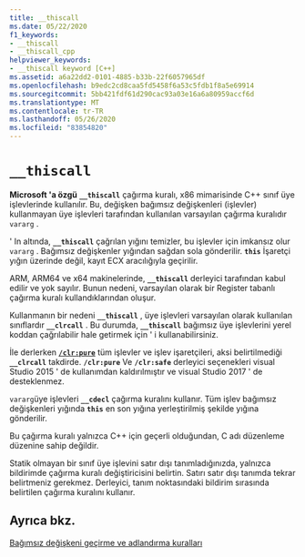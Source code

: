 ```yaml
---
title: __thiscall
ms.date: 05/22/2020
f1_keywords:
- __thiscall
- __thiscall_cpp
helpviewer_keywords:
- __thiscall keyword [C++]
ms.assetid: a6a22dd2-0101-4885-b33b-22f6057965df
ms.openlocfilehash: b9edc2cd8caa5fd5458f6a53c5fdb1f8a5e69914
ms.sourcegitcommit: 5bb421fdf61d290cac93a03e16a6a80959accf6d
ms.translationtype: MT
ms.contentlocale: tr-TR
ms.lasthandoff: 05/26/2020
ms.locfileid: "83854820"
---
```

# `__thiscall`

**Microsoft 'a özgü** **`__thiscall`** çağırma kuralı, x86 mimarisinde C++ sınıf üye işlevlerinde kullanılır. Bu, değişken bağımsız değişkenleri (işlevler) kullanmayan üye işlevleri tarafından kullanılan varsayılan çağırma kuralıdır `vararg` .

' In altında, **`__thiscall`** çağrılan yığını temizler, bu işlevler için imkansız olur `vararg` . Bağımsız değişkenler yığından sağdan sola gönderilir. **`this`** İşaretçi yığın üzerinde değil, kayıt ECX aracılığıyla geçirilir.

ARM, ARM64 ve x64 makinelerinde, **`__thiscall`** derleyici tarafından kabul edilir ve yok sayılır. Bunun nedeni, varsayılan olarak bir Register tabanlı çağırma kuralı kullandıklarından oluşur.

Kullanmanın bir nedeni **`__thiscall`** , üye işlevleri varsayılan olarak kullanılan sınıflardır **`__clrcall`** . Bu durumda, **`__thiscall`** bağımsız üye işlevlerini yerel koddan çağrılabilir hale getirmek için ' i kullanabilirsiniz.

İle derlerken [**`/clr:pure`**](../build/reference/clr-common-language-runtime-compilation.md) tüm işlevler ve işlev işaretçileri, aksi belirtilmediği **`__clrcall`** takdirde. **`/clr:pure`** Ve **`/clr:safe`** derleyici seçenekleri visual Studio 2015 ' de kullanımdan kaldırılmıştır ve visual Studio 2017 ' de desteklenmez.

`vararg`üye işlevleri **`__cdecl`** çağırma kuralını kullanır. Tüm işlev bağımsız değişkenleri yığında **`this`** en son yığına yerleştirilmiş şekilde yığına gönderilir.

Bu çağırma kuralı yalnızca C++ için geçerli olduğundan, C adı düzenleme düzenine sahip değildir.

Statik olmayan bir sınıf üye işlevini satır dışı tanımladığınızda, yalnızca bildirimde çağırma kuralı değiştiricisini belirtin. Satırı satır dışı tanımda tekrar belirtmeniz gerekmez. Derleyici, tanım noktasındaki bildirim sırasında belirtilen çağırma kuralını kullanır.

## <a name="see-also"></a>Ayrıca bkz.

[Bağımsız değişkeni geçirme ve adlandırma kuralları](../cpp/argument-passing-and-naming-conventions.md)
